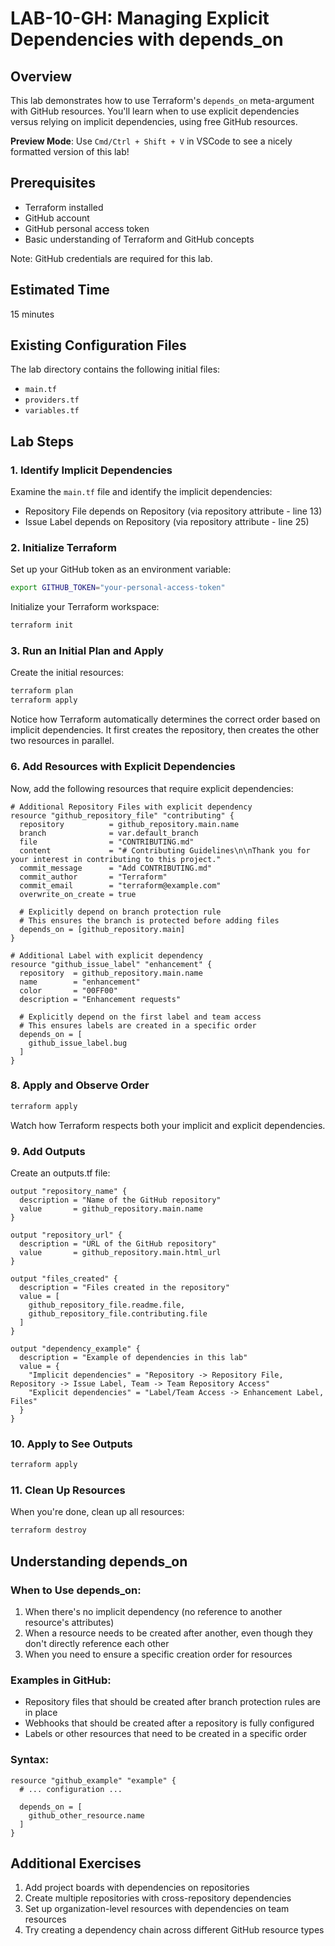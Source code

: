 # LAB-10-GH: Managing Explicit Dependencies with depends_on

## Overview
This lab demonstrates how to use Terraform's `depends_on` meta-argument with GitHub resources. You'll learn when to use explicit dependencies versus relying on implicit dependencies, using free GitHub resources.

**Preview Mode**: Use `Cmd/Ctrl + Shift + V` in VSCode to see a nicely formatted version of this lab!

## Prerequisites
- Terraform installed
- GitHub account
- GitHub personal access token
- Basic understanding of Terraform and GitHub concepts

Note: GitHub credentials are required for this lab.

## Estimated Time
15 minutes

## Existing Configuration Files

The lab directory contains the following initial files:

 - `main.tf`
 - `providers.tf`
 - `variables.tf`

## Lab Steps

### 1. Identify Implicit Dependencies

Examine the `main.tf` file and identify the implicit dependencies:
- Repository File depends on Repository (via repository attribute - line 13)
- Issue Label depends on Repository (via repository attribute - line 25)

### 2. Initialize Terraform

Set up your GitHub token as an environment variable:
```bash
export GITHUB_TOKEN="your-personal-access-token"
```

Initialize your Terraform workspace:
```bash
terraform init
```

### 3. Run an Initial Plan and Apply

Create the initial resources:
```bash
terraform plan
terraform apply
```

Notice how Terraform automatically determines the correct order based on implicit dependencies. It first creates the repository, then creates the other two resources in parallel.

### 6. Add Resources with Explicit Dependencies

Now, add the following resources that require explicit dependencies:

```hcl
# Additional Repository Files with explicit dependency
resource "github_repository_file" "contributing" {
  repository          = github_repository.main.name
  branch              = var.default_branch
  file                = "CONTRIBUTING.md"
  content             = "# Contributing Guidelines\n\nThank you for your interest in contributing to this project."
  commit_message      = "Add CONTRIBUTING.md"
  commit_author       = "Terraform"
  commit_email        = "terraform@example.com"
  overwrite_on_create = true

  # Explicitly depend on branch protection rule
  # This ensures the branch is protected before adding files
  depends_on = [github_repository.main]
}

# Additional Label with explicit dependency
resource "github_issue_label" "enhancement" {
  repository  = github_repository.main.name
  name        = "enhancement"
  color       = "00FF00"
  description = "Enhancement requests"
  
  # Explicitly depend on the first label and team access
  # This ensures labels are created in a specific order
  depends_on = [
    github_issue_label.bug
  ]
}
```

### 8. Apply and Observe Order
```bash
terraform apply
```

Watch how Terraform respects both your implicit and explicit dependencies.

### 9. Add Outputs

Create an outputs.tf file:

```hcl
output "repository_name" {
  description = "Name of the GitHub repository"
  value       = github_repository.main.name
}

output "repository_url" {
  description = "URL of the GitHub repository"
  value       = github_repository.main.html_url
}

output "files_created" {
  description = "Files created in the repository"
  value = [
    github_repository_file.readme.file,
    github_repository_file.contributing.file
  ]
}

output "dependency_example" {
  description = "Example of dependencies in this lab"
  value = {
    "Implicit dependencies" = "Repository -> Repository File, Repository -> Issue Label, Team -> Team Repository Access"
    "Explicit dependencies" = "Label/Team Access -> Enhancement Label, Files"
  }
}
```

### 10. Apply to See Outputs
```bash
terraform apply
```

### 11. Clean Up Resources

When you're done, clean up all resources:
```bash
terraform destroy
```

## Understanding depends_on

### When to Use depends_on:
1. When there's no implicit dependency (no reference to another resource's attributes)
2. When a resource needs to be created after another, even though they don't directly reference each other
3. When you need to ensure a specific creation order for resources

### Examples in GitHub:
- Repository files that should be created after branch protection rules are in place
- Webhooks that should be created after a repository is fully configured
- Labels or other resources that need to be created in a specific order

### Syntax:
```hcl
resource "github_example" "example" {
  # ... configuration ...
  
  depends_on = [
    github_other_resource.name
  ]
}
```

## Additional Exercises

1. Add project boards with dependencies on repositories
2. Create multiple repositories with cross-repository dependencies
3. Set up organization-level resources with dependencies on team resources
4. Try creating a dependency chain across different GitHub resource types